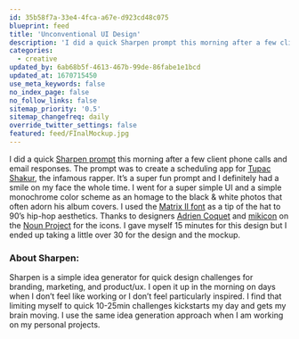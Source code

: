 ```yaml
---
id: 35b58f7a-33e4-4fca-a67e-d923cd48c075
blueprint: feed
title: 'Unconventional UI Design'
description: 'I did a quick Sharpen prompt this morning after a few client phone calls and email responses. The prompt was to create a scheduling app for Tupac Shakur, the infamous rapper.'
categories:
  - creative
updated_by: 6ab68b5f-4613-467b-99de-86fabe1e1bcd
updated_at: 1670715450
use_meta_keywords: false
no_index_page: false
no_follow_links: false
sitemap_priority: '0.5'
sitemap_changefreq: daily
override_twitter_settings: false
featured: feed/FInalMockup.jpg
---
```

I did a quick [Sharpen prompt](https://sharpen.design/) this morning after a few client phone calls and email responses. The prompt was to create a scheduling app for [Tupac Shakur](https://2pac.com/us), the infamous rapper. It’s a super fun prompt and I definitely had a smile on my face the whole time. I went for a super simple UI and a simple monochrome color scheme as an homage to the black & white photos that often adorn his album covers. I used the [Matrix II font](https://fonts.adobe.com/fonts/matrix-ii) as a tip of the hat to 90’s hip-hop aesthetics. Thanks to designers [Adrien Coquet](https://thenounproject.com/coquet_adrien/) and [mikicon](https://thenounproject.com/mikicon/) on the [Noun Project](https://thenounproject.com/) for the icons. I gave myself 15 minutes for this design but I ended up taking a little over 30 for the design and the mockup.

### About Sharpen:
Sharpen is a simple idea generator for quick design challenges for branding, marketing, and product/ux. I open it up in the morning on days when I don’t feel like working or I don’t feel particularly inspired. I find that limiting myself to quick 10-25min challenges kickstarts my day and gets my brain moving. I use the same idea generation approach when I am working on my personal projects.